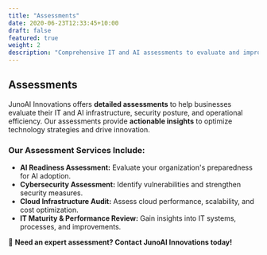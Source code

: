 ```yaml
---
title: "Assessments"
date: 2020-06-23T12:33:45+10:00
draft: false
featured: true
weight: 2
description: "Comprehensive IT and AI assessments to evaluate and improve your technology landscape."
---
```


## Assessments

JunoAI Innovations offers **detailed assessments** to help businesses evaluate their IT and AI infrastructure, security posture, and operational efficiency. Our assessments provide **actionable insights** to optimize technology strategies and drive innovation.

### Our Assessment Services Include:

- **AI Readiness Assessment:** Evaluate your organization's preparedness for AI adoption.
- **Cybersecurity Assessment:** Identify vulnerabilities and strengthen security measures.
- **Cloud Infrastructure Audit:** Assess cloud performance, scalability, and cost optimization.
- **IT Maturity & Performance Review:** Gain insights into IT systems, processes, and improvements.

🚀 **Need an expert assessment? Contact JunoAI Innovations today!**
